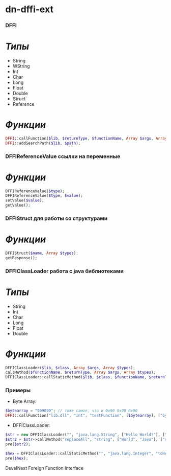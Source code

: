 # dn-dffi-ext

### DFFI

# *Типы*
* String
* WString
* Int
* Char
* Long
* Float
* Double
* Struct
* Reference

# *Функции*
```php 
DFFI::callFunction($lib, $returnType, $functionName, Array $args, Array $types);
DFFI::addSearchPath($lib, $path);
```

### DFFIReferenceValue ссылки на переменные

# *Функции*
```php
DFFIReferenceValue($type);
DFFIReferenceValue($type, $value);
setValue($value);
getValue();
```

### DFFIStruct для работы со структурами

# *Функции*
```php
DFFIStruct($name, Array $types);
getResponse();
```

### DFFIClassLoader работа с java библиотеками

# *Типы*
* String
* Int
* Char
* Long
* Float
* Double

# *Функции*
```php
DFFIClassLoader($lib, $class, Array $args, Array $types);
callMethod($functionName, $returnType, Array $args, Array $types);
DFFIClassLoader::callStaticMethod($lib, $class, $functionName, $returnType, Array $args, Array $types);
```


### Примеры
* Byte Array:
```php
$bytearray = "909090"; // тоже самое, что и 0x90 0x90 0x90
DFFI::callFunction("lib.dll", "int", "testFunction", [$bytearray], ["bytearray"]);
```

* DFFIClassLoader:
```php
$str = new DFFIClassLoader("", "java.lang.String", ["Hello World!"], ["string"]);
$str2 = $str->callMethod("replaceAll", "string", ["World", "Java"], ["string", "string"]);
pre($str2);

$hex = DFFIClassLoader::callStaticMethod("", "java.lang.Integer", "toHexString", "string", [33], ["int"]);
pre($hex);
```

DevelNext Foreign Function Interface
